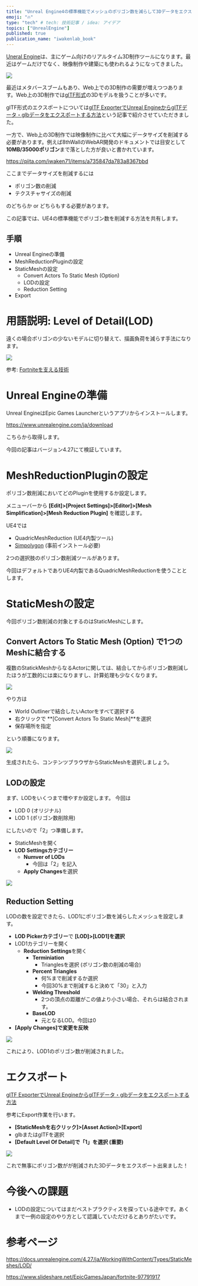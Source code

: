 ```yaml
---
title: "Unreal Engine4の標準機能でメッシュのポリゴン数を減らして3Dデータをエクスポート"
emoji: "🔥"
type: "tech" # tech: 技術記事 / idea: アイデア
topics: ["UnrealEngine"]
published: true
publication_name: "iwakenlab_book"
---
```


[Uneral Engine](https://www.unrealengine.com/ja/)は、主にゲーム向けのリアルタイム3D制作ツールになります。最近はゲームだけでなく、映像制作や建築にも使われるようになってきました。

![](/images/babylon/2022-04-27-17-18-31.png)

最近はメタバースブームもあり、Web上での3D制作の需要が増えつつあります。Web上の3D制作では[glTF形式](https://knowledge.shade3d.jp/knowledgebase/gltf%E3%81%A8%E3%81%AF)の3Dモデルを扱うことが多いです。

glTF形式のエクスポートについては[glTF ExporterでUnreal EngineからglTFデータ・glbデータをエクスポートする方法](https://zenn.dev/iwaken71/articles/unreal-gltf-exporter)という記事で紹介させていただきました。

一方で、Web上の3D制作では映像制作に比べて大幅にデータサイズを削減する必要があります。例えば8thWallのWebAR開発のドキュメントでは目安として**10MB/35000ポリゴン**まで落とした方が良いと書かれています。

https://qiita.com/iwaken71/items/a735847da783a8367bbd

ここまでデータサイズを削減するには

- ポリゴン数の削減
- テクスチャサイズの削減

のどちらか or どちらもする必要があります。

この記事では、UE4の標準機能でポリゴン数を削減する方法を共有します。

## 手順

- Unreal Engineの準備
- MeshReductionPluginの設定
- StaticMeshの設定
  - Convert Actors To Static Mesh (Option)
  - LODの設定
  - Reduction Setting
- Export

# 用語説明: Level of Detail(LOD)

遠くの場合ポリゴンの少ないモデルに切り替えて、描画負荷を減らす手法になります。

![](/images/babylon/2022-04-28-11-51-33.png)

参考: [Fortniteを支える技術](https://www.slideshare.net/EpicGamesJapan/fortnite-97791917)



# Unreal Engineの準備

Unreal EngineはEpic Games Launcherというアプリからインストールします。

https://www.unrealengine.com/ja/download

こちらから取得します。

今回の記事はバージョン4.27にて検証しています。

# MeshReductionPluginの設定

ポリゴン数削減においてどのPluginを使用するか設定します。

メニューバーから **[Edit]>[Project Settings]>[Editor]>[Mesh Simplification]>[Mesh Reduction Plugin]** を確認します。

UE4では

- QuadricMeshReduction (UE4内製ツール)
- [Simpolygon](https://www.simplygon.com/) (事前インストール必要)

2つの選択肢のポリゴン数削減ツールがあります。

今回はデフォルトでありUE4内製であるQuadricMeshReductionを使うこととします。

# StaticMeshの設定

今回ポリゴン数削減の対象とするのはStaticMeshにします。

## Convert Actors To Static Mesh (Option) で1つのMeshに結合する

複数のStatickMeshからなるActorに関しては、結合してからポリゴン数削減したほうが工数的には楽になりますし、計算処理も少なくなります。

![](/images/babylon/2022-04-28-12-04-19.png)

やり方は

- World Outlinerで結合したいActorをすべて選択する
- 右クリックで **[Convert Actors To Static Mesh]**を選択
- 保存場所を指定

という順番になります。

![](/images/babylon/2022-04-28-12-20-58.png)

生成されたら、コンテンツブラウザからStaticMeshを選択しましょう。

## LODの設定

まず、LODをいくつまで増やすか設定します。
今回は

- LOD 0 (オリジナル)
- LOD 1 (ポリゴン数削除用)

にしたいので「2」つ準備します。

- StaticMeshを開く
- **LOD Settingsカテゴリー**
  - **Numver of LODs**
    - 今回は「2」を記入
  - **Apply Changes**を選択

![](/images/babylon/2022-04-28-12-31-06.png)

## Reduction Setting

LODの数を設定できたら、LOD1にポリゴン数を減らしたメッシュを設定します。

- **LOD Pickerカテゴリー**で **[LOD]>[LOD1]を選択**
- LOD1カテゴリーを開く
  - **Reduction Settings**を開く
    - **Terminiation**
      - Trianglesを選択 (ポリゴン数の削減の場合)
    - **Percent Triangles**
      - 何%まで削減するか選択
      - 今回30%まで削減すると決めて「30」と入力
    - **Welding Threshold**
      - 2つの頂点の距離がこの値より小さい場合、それらは結合されます。
    - **BaseLOD**
      - 元となるLOD。今回は0
- **[Apply Changes]で変更を反映**

![](/images/babylon/2022-04-28-12-39-17.png)

これにより、LOD1のポリゴン数が削減されました。

# エクスポート

[glTF ExporterでUnreal EngineからglTFデータ・glbデータをエクスポートする方法](https://zenn.dev/iwaken71/articles/unreal-gltf-exporter)

参考にExport作業を行います。
- **[StaticMeshを右クリック]>[Asset Action]>[Export]**
- glbまたはglTFを選択
- **[Default Level Of Detail]で「1」を選択 (重要)**

![](/images/babylon/2022-04-28-12-49-27.png)

これで無事にポリゴン数がが削減された3Dデータをエクスポート出来ました！

# 今後への課題

- LODの設定についてはまだベストプラクティスを探っている途中です。あくまで一例の設定のやり方として認識していただけるとありがたいです。

# 参考ページ
https://docs.unrealengine.com/4.27/ja/WorkingWithContent/Types/StaticMeshes/LOD/

https://www.slideshare.net/EpicGamesJapan/fortnite-97791917
